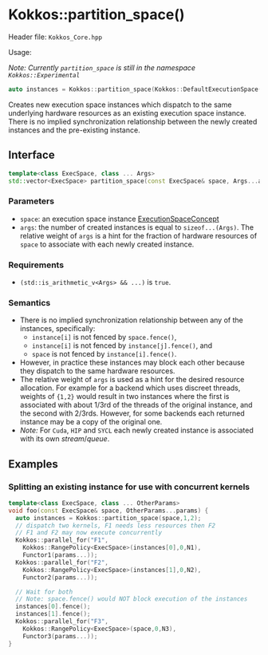 # Kokkos::partition_space()

Header file: `Kokkos_Core.hpp`

Usage:

*Note: Currently `partition_space` is still in the namespace `Kokkos::Experimental`*

```c++
auto instances = Kokkos::partition_space(Kokkos::DefaultExecutionSpace(),1,1,1);
```

Creates new execution space instances which dispatch to the same underlying hardware resources as an existing execution space instance.
There is no implied synchronization relationship between the newly created instances and the pre-existing instance.

## Interface

```c++
template<class ExecSpace, class ... Args>
std::vector<ExecSpace> partition_space(const ExecSpace& space, Args...args);
```

### Parameters

- `space`: an execution space instance [ExecutionSpaceConcept](Kokkos%3A%3AExecutionSpaceConcept)
- `args`: the number of created instances is equal to `sizeof...(Args)`. The relative weight of `args` is a hint for the fraction of hardware resources of `space` to associate with each newly created instance.

### Requirements

- `(std::is_arithmetic_v<Args> && ...)` is `true`. 

### Semantics

- There is no implied synchronization relationship between any of the instances, specifically:
  - `instance[i]` is not fenced by `space.fence()`,
  - `instance[i]` is not fenced by `instance[j].fence()`, and
  - `space` is not fenced by `instance[i].fence()`.
- However, in practice these instances may block each other because they dispatch to the same hardware resources.
- The relative weight of `args` is used as a hint for the desired resource allocation. For example for a backend which uses discreet threads, weights of `{1,2}` would result in two instances where the first is associated with about 1/3rd of the threads of the original instance, and the second with 2/3rds. However, for some backends each returned instance may be a copy of the original one.
- *Note:* For `Cuda`, `HIP` and `SYCL` each newly created instance is associated with its own *stream*/*queue*.


## Examples

### Splitting an existing instance for use with concurrent kernels

```c++
template<class ExecSpace, class ... OtherParams>
void foo(const ExecSpace& space, OtherParams...params) {
  auto instances = Kokkos::partition_space(space,1,2);
  // dispatch two kernels, F1 needs less resources then F2
  // F1 and F2 may now execute concurrently
  Kokkos::parallel_for("F1",
    Kokkos::RangePolicy<ExecSpace>(instances[0],0,N1),
    Functor1(params...));
  Kokkos::parallel_for("F2",
    Kokkos::RangePolicy<ExecSpace>(instances[1],0,N2),
    Functor2(params...));

  // Wait for both
  // Note: space.fence() would NOT block execution of the instances
  instances[0].fence();
  instances[1].fence();
  Kokkos::parallel_for("F3",
    Kokkos::RangePolicy<ExecSpace>(space,0,N3),
    Functor3(params...));
}
```